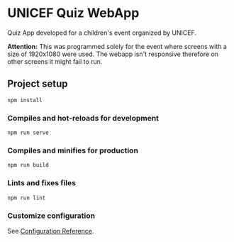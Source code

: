# UNICEF Quiz WebApp

Quiz App developed for a children's event organized by UNICEF.

**Attention:** This was programmed solely for the event where screens with a size of 1920x1080 were used. The webapp isn't responsive therefore on other screens it might fail to run.

## Project setup
```
npm install
```

### Compiles and hot-reloads for development
```
npm run serve
```

### Compiles and minifies for production
```
npm run build
```

### Lints and fixes files
```
npm run lint
```

### Customize configuration
See [Configuration Reference](https://cli.vuejs.org/config/).
